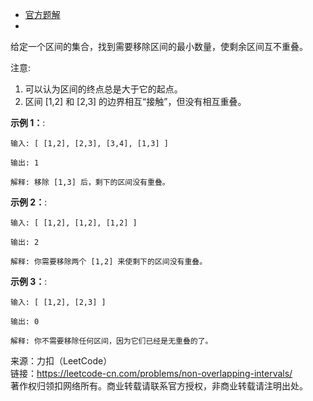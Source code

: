 * [官方题解](https://leetcode-cn.com/problems/find-valid-matrix-given-row-and-column-sums/solution/tan-xin-zheng-ming-by-lucifer1004/)
* 
给定一个区间的集合，找到需要移除区间的最小数量，使剩余区间互不重叠。

注意:

1. 可以认为区间的终点总是大于它的起点。
2. 区间 [1,2] 和 [2,3] 的边界相互“接触”，但没有相互重叠。

**示例 1：**:<br>
```
输入: [ [1,2], [2,3], [3,4], [1,3] ]

输出: 1

解释: 移除 [1,3] 后，剩下的区间没有重叠。
```

**示例 2：**:<br>

```
输入: [ [1,2], [1,2], [1,2] ]

输出: 2

解释: 你需要移除两个 [1,2] 来使剩下的区间没有重叠。
```

**示例 3：**:<br>

```
输入: [ [1,2], [2,3] ]

输出: 0

解释: 你不需要移除任何区间，因为它们已经是无重叠的了。
```

来源：力扣（LeetCode）<br>
链接：https://leetcode-cn.com/problems/non-overlapping-intervals/<br>
著作权归领扣网络所有。商业转载请联系官方授权，非商业转载请注明出处。<br>